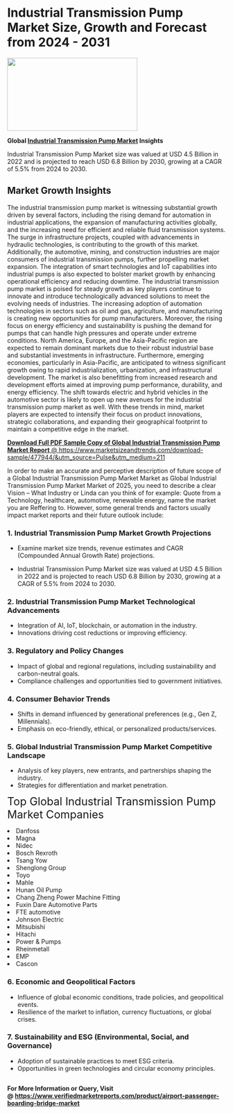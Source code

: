 <H1>Industrial Transmission Pump Market Size, Growth and Forecast from 2024 - 2031</H1><img class="aligncenter size-medium wp-image-584254" src="https://thirdeyenews.in/wp-content/uploads/2024/09/Global-Market-Research-300x168.jpeg" alt="" width="300" height="168" /><p><strong>Global&nbsp;<a href="https://www.marketsizeandtrends.com/download-sample/477944/&amp;utm_source=Pulse&amp;utm_medium=211">Industrial Transmission Pump Market</a> Insights</strong></p><p>Industrial Transmission Pump Market size was valued at USD 4.5 Billion in 2022 and is projected to reach USD 6.8 Billion by 2030, growing at a CAGR of 5.5% from 2024 to 2030.</p><p><h2>Market Growth Insights</h2> The industrial transmission pump market is witnessing substantial growth driven by several factors, including the rising demand for automation in industrial applications, the expansion of manufacturing activities globally, and the increasing need for efficient and reliable fluid transmission systems. The surge in infrastructure projects, coupled with advancements in hydraulic technologies, is contributing to the growth of this market. Additionally, the automotive, mining, and construction industries are major consumers of industrial transmission pumps, further propelling market expansion. The integration of smart technologies and IoT capabilities into industrial pumps is also expected to bolster market growth by enhancing operational efficiency and reducing downtime. <a href="download_sample_link"></a> The industrial transmission pump market is poised for steady growth as key players continue to innovate and introduce technologically advanced solutions to meet the evolving needs of industries. The increasing adoption of automation technologies in sectors such as oil and gas, agriculture, and manufacturing is creating new opportunities for pump manufacturers. Moreover, the rising focus on energy efficiency and sustainability is pushing the demand for pumps that can handle high pressures and operate under extreme conditions. North America, Europe, and the Asia-Pacific region are expected to remain dominant markets due to their robust industrial base and substantial investments in infrastructure. Furthermore, emerging economies, particularly in Asia-Pacific, are anticipated to witness significant growth owing to rapid industrialization, urbanization, and infrastructural development. The market is also benefitting from increased research and development efforts aimed at improving pump performance, durability, and energy efficiency. The shift towards electric and hybrid vehicles in the automotive sector is likely to open up new avenues for the industrial transmission pump market as well. With these trends in mind, market players are expected to intensify their focus on product innovations, strategic collaborations, and expanding their geographical footprint to maintain a competitive edge in the market. <a href="get_more_link"></p><p><span class=""><strong>Download Full PDF Sample Copy of Global Industrial Transmission Pump Market Report</strong> @ <a href="https://www.marketsizeandtrends.com/download-sample/477944/&amp;utm_source=Pulse&amp;utm_medium=211" target="_blank">https://www.marketsizeandtrends.com/download-sample/477944/&amp;utm_source=Pulse&amp;utm_medium=211</a></span></p><p>In order to make an accurate and perceptive description of future scope of a Global&nbsp;Industrial Transmission Pump Market Market as Global&nbsp;Industrial Transmission Pump Market Market of 2025, you need to describe a clear Vision &ndash; What Industry or Linda can you think of for example: Quote from a Technology, healthcare, automotive, renewable energy, name the market you are Reffering to. However, some general trends and factors usually impact market reports and their future outlook include:</p><h3>1.&nbsp;<strong>Industrial Transmission Pump Market Growth Projections</strong></h3><ul><li>Examine market size trends, revenue estimates and CAGR (Compounded Annual Growth Rate) projections.</li><li><p>Industrial Transmission Pump Market size was valued at USD 4.5 Billion in 2022 and is projected to reach USD 6.8 Billion by 2030, growing at a CAGR of 5.5% from 2024 to 2030.</p></li></ul><h3>2.&nbsp;<strong>Industrial Transmission Pump Market Technological Advancements</strong></h3><ul><li>Integration of AI, IoT, blockchain, or automation in the industry.</li><li>Innovations driving cost reductions or improving efficiency.</li></ul><h3>3.&nbsp;<strong>Regulatory and Policy Changes</strong></h3><ul><li>Impact of global and regional regulations, including sustainability and carbon-neutral goals.</li><li>Compliance challenges and opportunities tied to government initiatives.</li></ul><h3>4.&nbsp;<strong>Consumer Behavior Trends</strong></h3><ul><li>Shifts in demand influenced by generational preferences (e.g., Gen Z, Millennials).</li><li>Emphasis on eco-friendly, ethical, or personalized products/services.</li></ul><h3>5.&nbsp;<strong>Global Industrial Transmission Pump Market Competitive Landscape</strong></h3><ul><li>Analysis of key players, new entrants, and partnerships shaping the industry.</li><li>Strategies for differentiation and market penetration.</li></ul><p data-pm-slice="1 1 []"><span style="color: inherit; font-family: inherit; font-size: 25px;">Top Global Industrial Transmission Pump Market Companies</span></p><div class="" data-test-id=""><p><li>Danfoss</li><li> Magna</li><li> Nidec</li><li> Bosch Rexroth</li><li> Tsang Yow</li><li> Shenglong Group</li><li> Toyo</li><li> Mahle</li><li> Hunan Oil Pump</li><li> Chang Zheng Power Machine Fitting</li><li> Fuxin Dare Automotive Parts</li><li> FTE automotive</li><li> Johnson Electric</li><li> Mitsubishi</li><li> Hitachi</li><li> Power & Pumps</li><li> Rheinmetall</li><li> EMP</li><li> Cascon</li></p></div><h3>6.&nbsp;<strong>Economic and Geopolitical Factors</strong></h3><ul><li>Influence of global economic conditions, trade policies, and geopolitical events.</li><li>Resilience of the market to inflation, currency fluctuations, or global crises.</li></ul><h3>7.&nbsp;<strong>Sustainability and ESG (Environmental, Social, and Governance)</strong></h3><ul><li>Adoption of sustainable practices to meet ESG criteria.</li><li>Opportunities in green technologies and circular economy principles.</li></ul><h2><strong style="font-size: 14px;">For More Information or Query, Visit @&nbsp;</strong><a style="background-color: #ffffff; font-size: 14px;" href="https://www.marketsizeandtrends.com/report/industrial-transmission-pump-market/" target="_blank">https://www.verifiedmarketreports.com/product/airport-passenger-boarding-bridge-market</a></h2>
